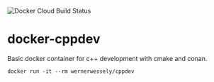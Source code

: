 ![Docker Cloud Build Status](https://img.shields.io/docker/cloud/build/wernerwessely/cppdev?style=for-the-badge)

# docker-cppdev
Basic docker container for c++ development with cmake and conan.

`docker run -it --rm wernerwessely/cppdev`
